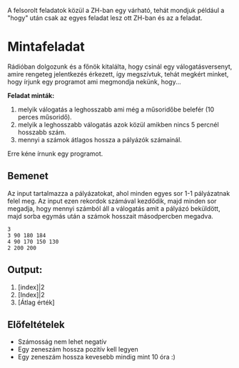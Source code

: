 A felsorolt feladatok közül a ZH-ban egy várható, tehát mondjuk például a "hogy" után csak az egyes feladat lesz ott ZH-ban és az a feladat.

# Mintafeladat
Rádióban dolgozunk és a főnök kitalálta, hogy csinál egy válogatásversenyt, amire rengeteg jelentkezés érkezett, így megszívtuk, tehát megkért minket, hogy írjunk egy programot ami megmondja nekünk, hogy...

**Feladat minták:**

1. melyik válogatás a leghosszabb ami még a műsoridőbe belefér (10 perces műsoridő).
2. melyik a leghosszabb válogatás azok közül amikben nincs 5 percnél hosszabb szám.
3. mennyi a számok átlagos hossza a pályázók számainál.

Erre kéne írnunk egy programot.

## Bemenet

Az input tartalmazza a pályázatokat, ahol minden egyes sor 1-1 pályázatnak felel meg.
Az input ezen rekordok számával kezdődik, majd minden sor megadja, hogy mennyi számból áll a válogatás amit a pályázó beküldött, majd sorba egymás után a számok hosszait másodpercben megadva.
```
3 
3 90 180 184
4 90 170 150 130
2 200 200

```
## Output:

1. [index]|2
2. [Index]|2
3. [Átlag érték]

## Előfeltételek

* Számosság nem lehet negatív
* Egy zeneszám hossza pozitív kell legyen
* Egy zeneszám hossza kevesebb mindig mint 10 óra :)
